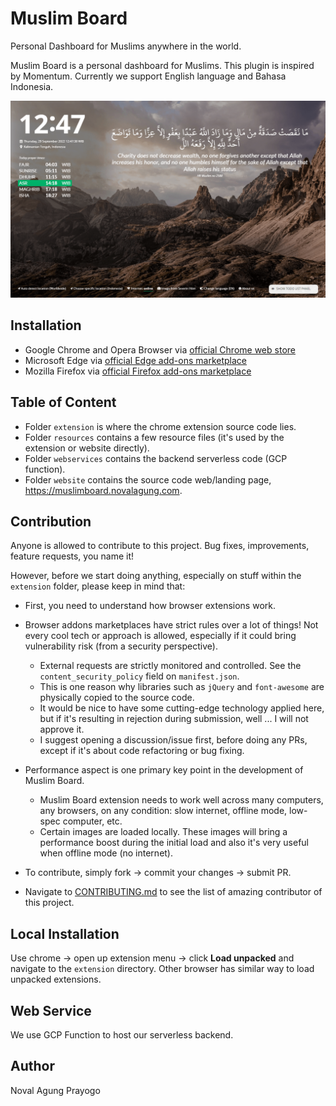 # Muslim Board

Personal Dashboard for Muslims anywhere in the world.

Muslim Board is a personal dashboard for Muslims. This plugin is inspired by Momentum. Currently we support English language and Bahasa Indonesia.

![preview](resources/guide/preview-1.png)

## Installation

- Google Chrome and Opera Browser via [official Chrome web store](https://chrome.google.com/webstore/detail/muslim-board/lmnhjilamobdmdihfkofgiejgokabfad) 
- Microsoft Edge via [official Edge add-ons marketplace](https://microsoftedge.microsoft.com/addons/detail/muslim-board/dfmgmbngjpmbbpgibmdfegilbfckkgli)
- Mozilla Firefox via [official Firefox add-ons marketplace](https://addons.mozilla.org/en-US/firefox/addon/muslimboard/)

## Table of Content

- Folder `extension` is where the chrome extension source code lies.
- Folder `resources` contains a few resource files (it's used by the extension or website directly).
- Folder `webservices` contains the backend serverless code (GCP function).
- Folder `website` contains the source code web/landing page, https://muslimboard.novalagung.com.

## Contribution

Anyone is allowed to contribute to this project. Bug fixes, improvements, feature requests, you name it!

However, before we start doing anything, especially on stuff within the `extension` folder, please keep in mind that:

- First, you need to understand how browser extensions work.
- Browser addons marketplaces have strict rules over a lot of things! Not every cool tech or approach is allowed, especially if it could bring vulnerability risk (from a security perspective).

    - External requests are strictly monitored and controlled. See the `content_security_policy` field on `manifest.json`.
    - This is one reason why libraries such as `jQuery` and `font-awesome` are physically copied to the source code.
    - It would be nice to have some cutting-edge technology applied here, but if it's resulting in rejection during submission, well ... I will not approve it.
    - I suggest opening a discussion/issue first, before doing any PRs, except if it's about code refactoring or bug fixing.

- Performance aspect is one primary key point in the development of Muslim Board.

    - Muslim Board extension needs to work well across many computers, any browsers, on any condition: slow internet, offline mode, low-spec computer, etc.
    - Certain images are loaded locally. These images will bring a performance boost during the initial load and also it's very useful when offline mode (no internet).

- To contribute, simply fork → commit your changes → submit PR.
- Navigate to [CONTRIBUTING.md](https://github.com/novalagung/muslimboard/blob/master/CONTRIBUTING.md) to see the list of amazing contributor of this project.

## Local Installation

Use chrome → open up extension menu → click **Load unpacked** and navigate to the `extension` directory. Other browser has similar way to load unpacked extensions.

## Web Service

We use GCP Function to host our serverless backend.

## Author

Noval Agung Prayogo
